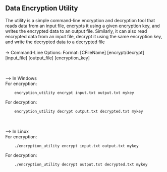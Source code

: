 ## Data Encryption Utility
The utility is a simple command-line encryption and decryption tool that reads data from an input file, encrypts it using a given encryption key, and writes the encrypted data to an output file. Similarly, it can also read encrypted data from an input file, decrypt it using the same encryption key, and write the decrypted data to a decrypted file
<br /><br />
-> Command-Line Options:
	Format:
		[CFileName] [encrypt/decrypt] [input_file] [output_file] [encryption_key]

<br /><br />
--> In Windows<br />
For encryption:
 
		encryption_utility encrypt input.txt output.txt mykey
  
For decryption:
 
		encryption_utility decrypt output.txt decrypted.txt mykey
<br /><br />
--> In Linux<br />
For encryption:
		
  		./encryption_utility encrypt input.txt output.txt mykey
		
For decryption:
	
 		./encryption_utility decrypt output.txt decrypted.txt mykey

